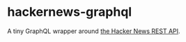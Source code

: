 # hackernews-graphql
A tiny GraphQL wrapper around [the Hacker News REST API](https://github.com/HackerNews/API).
